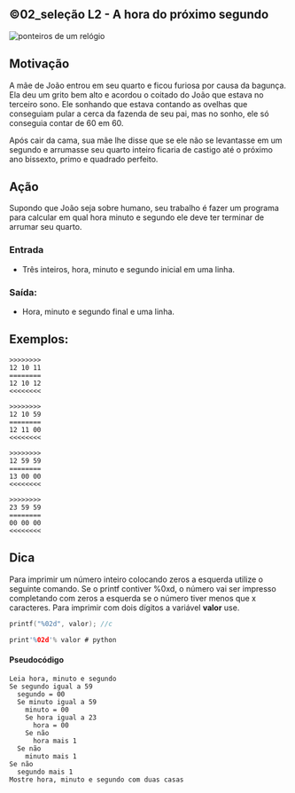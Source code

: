 ## ©02_seleção L2 - A hora do próximo segundo


![ponteiros de um relógio](__capa.jpg)

## Motivação

A mãe de João entrou em seu quarto e ficou furiosa por causa da bagunça. Ela deu um grito bem alto e acordou o coitado do João que estava no terceiro sono. Ele sonhando que estava contando as ovelhas que conseguiam pular a cerca da fazenda de seu pai, mas no sonho, ele só conseguia contar de 60 em 60.

Após cair da cama, sua mãe lhe disse que se ele não se levantasse em um segundo e arrumasse seu quarto inteiro ficaria de castigo até o próximo ano bissexto, primo e quadrado perfeito.

## Ação

Supondo que João seja sobre humano, seu trabalho é fazer um programa para calcular em qual hora minuto e segundo ele deve ter terminar de arrumar seu quarto.

### Entrada

* Três inteiros, hora, minuto e segundo inicial em uma linha.

### Saída:

* Hora, minuto e segundo final e uma linha.

## Exemplos:

```
>>>>>>>>
12 10 11
========
12 10 12
<<<<<<<<

>>>>>>>>
12 10 59
========
12 11 00
<<<<<<<<

>>>>>>>>
12 59 59
========
13 00 00
<<<<<<<<

>>>>>>>>
23 59 59
========
00 00 00
<<<<<<<<
```

## Dica

Para imprimir um número inteiro colocando zeros a esquerda utilize o seguinte comando. Se o printf contiver %0xd, o número vai ser impresso completando com zeros a esquerda se o número tiver menos que x caracteres. Para imprimir com dois dígitos a variável **valor** use.

```C
printf("%02d", valor); //c

print'%02d'% valor # python
```
#### Pseudocódigo
```
Leia hora, minuto e segundo
Se segundo igual a 59
  segundo = 00
  Se minuto igual a 59
    minuto = 00
    Se hora igual a 23
      hora = 00
    Se não 
      hora mais 1
  Se não
    minuto mais 1
Se não
  segundo mais 1
Mostre hora, minuto e segundo com duas casas
```
#
